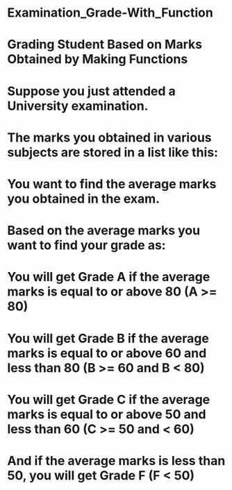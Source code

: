 # Examination_Grade-With_Function
# Grading Student Based on Marks Obtained by Making Functions
# Suppose you just attended a University examination. 
# The marks you obtained in various subjects are stored in a list like this:

# You want to find the average marks you obtained in the exam.

# Based on the average marks you want to find your grade as:
# You will get Grade A if the average marks is equal to or above 80 (A >= 80)
# You will get Grade B if the average marks is equal to or above 60 and less than 80 (B >= 60 and B < 80)
# You will get Grade C if the average marks is equal to or above 50 and less than 60 (C >= 50 and < 60)
# And if the average marks is less than 50, you will get Grade F (F < 50)

